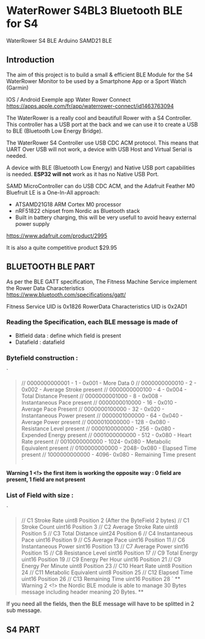 # WaterRower S4BL3 Bluetooth BLE for S4

WaterRower S4 BLE Arduino SAMD21 BLE


## Introduction

The aim of this project is to build a small & efficient BLE Module for the S4 WaterRower Monitor to be used by a Smartphone App or a Sport Watch (Garmin)

IOS / Android Exemple app Water Rower Connect https://apps.apple.com/fr/app/waterrower-connect/id1463763094

The WaterRower is a really cool and beautifull Rower with a S4 Controller. This controller has a USB port at the back and we can use it to create a USB to BLE (Bluetooth Low Energy Bridge).

The WaterRower S4 Controller use USB CDC ACM protocol. This means that UART Over USB will not work, a device with USB Host and Virtual Serial is needed.

A device with BLE (Bluetooth Low Energy) and Native USB port capabilities is needed. **ESP32 will not** work as it has no Native USB Port.

SAMD MicroController can do USB CDC ACM, and the Adafruit Feather M0 Bluefruit LE is a One-In-All approach:
* ATSAMD21G18 ARM Cortex M0 processor
* nRF51822 chipset from Nordic as Bluetooth stack
* Built in battery charging, this will be very usefull to avoid heavy external power supply

https://www.adafruit.com/product/2995

It is also a quite competitive product $29.95

## BLUETOOTH BLE PART

As per the BLE GATT specification, The Fitness Machine Service implement the Rower Data Characteristics https://www.bluetooth.com/specifications/gatt/

Fitness Service UID is 0x1826
RowerData Characteristics UID is 0x2AD1

### Reading the Specification, each BLE message is made of 
- Bitfield data : define which field is present
- Datafield : datafield

### Bytefield construction :
`
>  // 0000000000001 - 1   - 0x001 - More Data 0
>  // 0000000000010 - 2   - 0x002 - Average Stroke present
>  // 0000000000100 - 4   - 0x004 - Total Distance Present
>  // 0000000001000 - 8   - 0x008 - Instantaneous Pace present
>  // 0000000010000 - 16  - 0x010 - Average Pace Present
>  // 0000000100000 - 32  - 0x020 - Instantaneous Power present
>  // 0000001000000 - 64  - 0x040 - Average Power present
>  // 0000010000000 - 128 - 0x080 - Resistance Level present
>  // 0000100000000 - 256 - 0x080 - Expended Energy present
>  // 0001000000000 - 512 - 0x080 - Heart Rate present
>  // 0010000000000 - 1024- 0x080 - Metabolic Equivalent present
>  // 0100000000000 - 2048- 0x080 - Elapsed Time present
>  // 1000000000000 - 4096- 0x080 - Remaining Time present
`

**Warning 1 <!> the first item is working the opposite way : 0 field are present, 1 field are not present**

### List of Field with size :
`
>  //  C1  Stroke Rate             uint8     Position    2 (After the ByteField 2 bytes)
>  //  C1  Stroke Count            uint16    Position    3 
>  //  C2  Average Stroke Rate     uint8     Position    5
>  //  C3  Total Distance          uint24    Position    6
>  //  C4  Instantaneous Pace      uint16    Position    9
>  //  C5  Average Pace            uint16    Position    11
>  //  C6  Instantaneous Power     sint16    Position    13
>  //  C7  Average Power           sint16    Position    15
>  //  C8  Resistance Level        sint16    Position    17
>  //  C9  Total Energy            uint16    Position    19
>  //  C9  Energy Per Hour         uint16    Position    21
>  //  C9  Energy Per Minute       uint8     Position    23
>  //  C10 Heart Rate              uint8     Position    24
>  //  C11 Metabolic Equivalent    uint8     Position    25
>  //  C12 Elapsed Time            uint16    Position    26
>  //  C13 Remaining Time          uint16    Position    28
`
** Warning 2 <!> the Nordic BLE module is able to manage 30 Bytes message including header meaning 20 Bytes. ** 

If you need all the fields, then the BLE message will have to be splitted in 2 sub message.

## S4 PART


